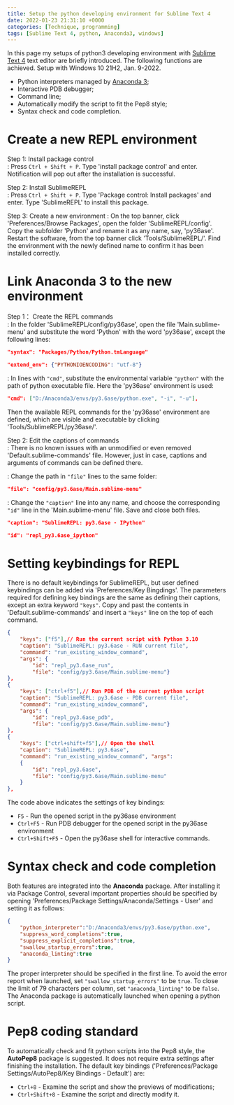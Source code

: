 ```yaml
---
title: Setup the python developing environment for Sublime Text 4
date: 2022-01-23 21:31:10 +0000
categories: [Technique, programming]
tags: [Sublime Text 4, python, Anaconda3, windows]
---
```

In this page my setups of python3 developing environment with [Sublime Text 4](https://www.sublimetext.com/) text editor are briefly introduced. The following functions are achieved. Setup with Windows 10 21H2, Jan. 9-2022.  
* Python interpreters managed by [Anaconda 3](https://www.anaconda.com/);  
* Interactive PDB debugger;  
* Command line;  
* Automatically modify the script to fit the Pep8 style;  
* Syntax check and code completion. 

# Create a new REPL environment
Step 1: Install package control  
: Press `Ctrl + Shift + P`. Type 'install package control' and enter. Notification will pop out after the installation is successful. 

Step 2: Install SublimeREPL  
: Press `Ctrl + Shift + P`. Type 'Package control: Install packages' and enter. Type 'SublimeREPL' to install this package. 

Step 3: Create a new environment
: On the top banner, click 'Preferences/Browse Packages', open the folder 'SublimeREPL/config'. Copy the subfolder 'Python' and rename it as any name, say, 'py36ase'. Restart the software, from the top banner click 'Tools/SublimeREPL/'. Find the environment with the newly defined name to confirm it has been installed correctly. 

# Link Anaconda 3 to the new environment
Step 1： Create the REPL commands  
: In the folder 'SublimeREPL/config/py36ase', open the file 'Main.sublime-menu' and substitute the word 'Python' with the word 'py36ase', except the following lines: 

``` json
"syntax": "Packages/Python/Python.tmLanguage"

"extend_env": {"PYTHONIOENCODING": "utf-8"}
```

: In lines with `"cmd"`, substitute the environmental variable `"python"` with the path of python executable file. Here the 'py36ase' environment is used: 

``` json
"cmd": ["D:/Anaconda3/envs/py3.6ase/python.exe", "-i", "-u"],
```

Then the available REPL commands for the 'py36ase' environment are defined, which are visible and executable by clicking 'Tools/SublimeREPL/py36ase/'. 

Step 2: Edit the captions of commands  
: There is no known issues with an unmodified or even removed 'Default.sublime-commands' file. However, just in case, captions and arguments of commands can be defined there. 

: Change the path in `"file"` lines to the same folder: 

``` json
"file": "config/py3.6ase/Main.sublime-menu"
```

: Change the `"caption"` line into any name, and choose the corresponding `"id"` line in the 'Main.sublime-menu' file. Save and close both files. 

``` json
"caption": "SublimeREPL: py3.6ase - IPython"

"id": "repl_py3.6ase_ipython"
```

# Setting keybindings for REPL
There is no default keybindings for SublimeREPL, but user defined keybindings can be added via 'Preferences/Key Bingdings'. The parameters required for defining key bindings are the same as defining their captions, except an extra keyword `"keys"`. Copy and past the contents in 'Default.sublime-commands' and insert a `"keys"` line on the top of each command.

``` json
{
    "keys": ["f5"],// Run the current script with Python 3.10
    "caption": "SublimeREPL: py3.6ase - RUN current file",
    "command": "run_existing_window_command",
    "args": {
        "id": "repl_py3.6ase_run",
        "file": "config/py3.6ase/Main.sublime-menu"}
},
{
    "keys": ["ctrl+f5"],// Run PDB of the current python script
    "caption": "SublimeREPL: py3.6ase - PDB current file",
    "command": "run_existing_window_command",
    "args": {
        "id": "repl_py3.6ase_pdb",
        "file": "config/py3.6ase/Main.sublime-menu"}
},
{
    "keys": ["ctrl+shift+f5"],// Open the shell
    "caption": "SublimeREPL: py3.6ase",
    "command": "run_existing_window_command", "args":
    {
        "id": "repl_py3.6ase",
        "file": "config/py3.6ase/Main.sublime-menu"
    }
},
```

The code above indicates the settings of key bindings: 

* `F5` - Run the opened script in the py36ase environment  
* `Ctrl+F5` - Run PDB debugger for the opened script in the py36ase environment  
* `Ctrl+Shift+F5` - Open the py36ase shell for interactive commands. 

# Syntax check and code completion
Both features are integrated into the **Anaconda** package. After installing it via Package Control, several important properties should be specified by opening 'Preferences/Package Settings/Anaconda/Settings - User' and setting it as follows:  

``` json
{
	"python_interpreter":"D:/Anaconda3/envs/py3.6ase/python.exe",
	"suppress_word_completions":true,
	"suppress_explicit_completions":true,
	"swallow_startup_errors":true,
	"anaconda_linting":true
}
```

The proper interpreter should be specified in the first line. To avoid the error report when launched, set `"swallow_startup_errors"` to be `true`. To close the limit of 79 characters per column, set `"anaconda_linting"` to be `false`. The Anaconda package is automatically launched when opening a python script. 

# Pep8 coding standard
To automatically check and fit python scripts into the Pep8 style, the **AutoPep8** package is suggested. It does not require extra settings after finishing the installation. The default key bindings ('Preferences/Package Settings/AutoPep8/Key Bindings - Default') are: 

* `Ctrl+8` - Examine the script and show the previews of modifications;
* `Ctrl+Shift+8` - Examine the script and directly modify it. 
